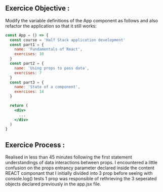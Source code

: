 
## Exercice Objective : 
Modify the variable definitions of the App component as follows and also refactor the application so that it still works:
```jsx
const App = () => {
  const course = 'Half Stack application development'
  const part1 = {
    name: 'Fundamentals of React',
    exercises: 10
  }
  const part2 = {
    name: 'Using props to pass data',
    exercises: 7
  }
  const part3 = {
    name: 'State of a component',
    exercises: 14
  }

  return (
    <div>
      ...
    </div>
  )
}
```

## Exercice Process : 
Realised in less than 45 minutes following the first statement understandings of data interactions between props. I encountered a little confusion on the props entrancy parameter declared inside the content REACT componant that I initially divided into 3 prop before seeing with console.log() tests 1 prop was responsible of rethrieving the 3 seperated objects declared previously in the app.jsx file. 
